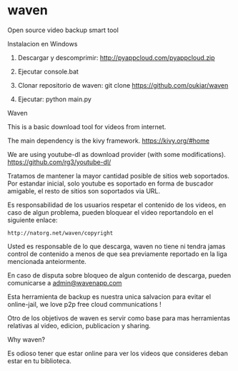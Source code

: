 # waven
Open source video backup smart tool

Instalacion en Windows

1) Descargar y descomprimir: http://pyappcloud.com/pyappcloud.zip

2) Ejecutar console.bat

3) Clonar repositorio de waven: git clone https://github.com/oukiar/waven

4) Ejecutar: python main.py



Waven

This is a basic download tool for videos from internet.

The main dependency is the kivy framework.
    https://kivy.org/#home

We are using youtube-dl as download provider (with some modifications).
    https://github.com/rg3/youtube-dl/

Tratamos de mantener la mayor cantidad posible de sitios web soportados.
Por estandar inicial, solo youtube es soportado en forma de buscador
amigable, el resto de sitios son soportados via URL.

Es responsabilidad de los usuarios respetar el contenido de los videos,
en caso de algun problema, pueden bloquear el video reportandolo en el 
siguiente enlace:

    http://natorg.net/waven/copyright

Usted es responsable de lo que descarga, waven no tiene ni tendra jamas
control de contenido a menos de que sea previamente reportado en la liga
mencionada anteiormente.

En caso de disputa sobre bloqueo de algun contenido de descarga, pueden
comunicarse a admin@wavenapp.com

Esta herramienta de backup es nuestra unica salvacion para evitar el
online-jail, we love p2p free cloud communications !

Otro de los objetivos de waven es servir como base para mas herramientas
relativas al video, edicion, publicacion y sharing.

Why waven?

Es odioso tener que estar online para ver los videos que consideres deban
estar en tu biblioteca.



